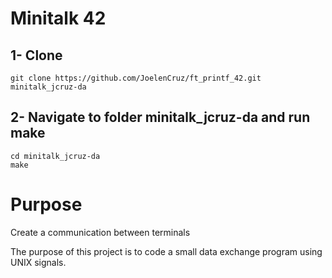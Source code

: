 # Minitalk 42

## 1- Clone
	
	git clone https://github.com/JoelenCruz/ft_printf_42.git minitalk_jcruz-da
  
## 2- Navigate to folder minitalk_jcruz-da and run make
    
    cd minitalk_jcruz-da
   	make
    
# Purpose
Create a communication between terminals

The purpose of this project is to code a small data exchange program
using UNIX signals.

